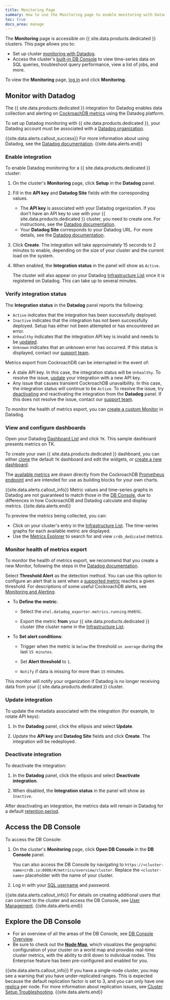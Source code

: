 ```yaml
---
title: Monitoring Page
summary: How to use the Monitoring page to enable monitoring with Datadog and access the DB Console.
toc: true
docs_area: manage
---
```


The **Monitoring** page is accessible on {{ site.data.products.dedicated }} clusters. This page allows you to:

- Set up cluster [monitoring with Datadog](#monitor-with-datadog).
- Access the cluster's [built-in DB Console](#access-the-db-console) to view time-series data on SQL queries, troubleshoot query performance, view a list of jobs, and more.

To view the **Monitoring** page, [log in](https://cockroachlabs.cloud/) and click **Monitoring**.

## Monitor with Datadog

The {{ site.data.products.dedicated }} integration for Datadog enables data collection and alerting on [CockroachDB metrics](https://docs.datadoghq.com/integrations/tk) using the Datadog platform.

To set up Datadog monitoring with {{ site.data.products.dedicated }}, your Datadog account must be associated with a [Datadog organization](https://docs.datadoghq.com/account_management/#organizations).

{{site.data.alerts.callout_success}}
For more information about using Datadog, see the [Datadog documentation](https://docs.datadoghq.com/).
{{site.data.alerts.end}}

### Enable integration

To enable Datadog monitoring for a {{ site.data.products.dedicated }} cluster:

1. On the cluster's **Monitoring** page, click **Setup** in the **Datadog** panel.

1. Fill in the **API key** and **Datadog Site** fields with the corresponding values.
    - The **API key** is associated with your Datadog organization. If you don't have an API key to use with your {{ site.data.products.dedicated }} cluster, you need to create one. For instructions, see the [Datadog documentation](https://docs.datadoghq.com/account_management/api-app-keys/#add-an-api-key-or-client-token).
    - Your **Datadog Site** corresponds to your Datadog URL. For more details, see the [Datadog documentation](https://docs.datadoghq.com/getting_started/site/).

1. Click **Create**. The integration will take approximately 15 seconds to 2 minutes to enable, depending on the size of your cluster and the current load on the system.

1. When enabled, the **Integration status** in the panel will show as `Active`.

    The cluster will also appear on your Datadog [Infrastructure List](https://docs.datadoghq.com/infrastructure/list/) once it is registered on Datadog. This can take up to several minutes.

### Verify integration status

The **Integration status** in the **Datadog** panel reports the following:

- `Active` indicates that the integration has been successfully deployed.
- `Inactive` indicates that the integration has not been successfully deployed. Setup has either not been attempted or has encountered an error.
- `Unhealthy` indicates that the integration API key is invalid and needs to be [updated](#update-integration).
- `Unknown` indicates that an unknown error has occurred. If this status is displayed, contact our [support team](https://support.cockroachlabs.com/).

Metrics export from CockroachDB can be interrupted in the event of:

- A stale API key. In this case, the integration status will be `Unhealthy`. To resolve the issue, [update](#update-integration) your integration with a new API key.
- Any issue that causes transient CockroachDB unavailbility. In this case, the integration status will continue to be `Active`. To resolve the issue, try [deactivating](#deactivate-integration) and reactivating the integration from the **Datadog** panel. If this does not resolve the issue, contact our [support team](https://support.cockroachlabs.com/).

To monitor the health of metrics export, you can [create a custom Monitor](#monitor-health-of-metrics-export) in Datadog. 

### View and configure dashboards

Open your Datadog [Dashboard List](https://docs.datadoghq.com/dashboards/#dashboard-list) and click `TK`. This sample dashboard presents metrics on TK.

To create your own {{ site.data.products.dedicated }} dashboard, you can either [clone](https://docs.datadoghq.com/dashboards/#clone-dashboard) the default `TK` dashboard and edit the widgets, or [create a new dashboard](https://docs.datadoghq.com/dashboards/#new-dashboard).

The [available metrics](https://docs.datadoghq.com/integrations/tk) are drawn directly from the CockroachDB [Prometheus endpoint](../monitoring-and-alerting.html#prometheus-endpoint) and are intended for use as building blocks for your own charts.

{{site.data.alerts.callout_info}}
Metric values and time-series graphs in Datadog are not guaranteed to match those in the [DB Console](#access-the-db-console), due to differences in how CockroachDB and Datadog calculate and display metrics.
{{site.data.alerts.end}}

To preview the metrics being collected, you can:

- Click on your cluster's entry in the [Infrastructure List](https://docs.datadoghq.com/infrastructure/list/). The time-series graphs for each available metric are displayed.
- Use the [Metrics Explorer](https://docs.datadoghq.com/metrics/explorer/) to search for and view `crdb_dedicated` metrics.

### Monitor health of metrics export

To monitor the health of metrics export, we recommend that you create a new Monitor, following the steps in the [Datadog documentation](https://docs.datadoghq.com/monitors/create/types/metric/?tab=threshold).

Select **Threshold Alert** as the detection method. You can use this option to configure an alert that is sent when a [supported metric](https://docs.datadoghq.com/integrations/cockroachdb/?tab=host#data-collected) reaches a given threshold. For descriptions of some useful CockroachDB alerts, see [Monitoring and Alerting](../monitoring-and-alerting.html#events-to-alert-on).

- To **Define the metric**:

    - Select the `otel.datadog_exporter.metrics.running` metric.

    - Export the metric **from** your {{ site.data.products.dedicated }} cluster (the cluster name in the [Infrastructure List](https://docs.datadoghq.com/infrastructure/list/).

- To **Set alert conditions**:

    - Trigger when the metric is `below` the threshold `on average` during the last `15 minutes`.

    - Set **Alert threshold** to `1`.

    - `Notify` if data is missing for more than `15` minutes.

This monitor will notify your organization if Datadog is no longer receiving data from your {{ site.data.products.dedicated }} cluster.

### Update integration

To update the metadata associated with the integration (for example, to rotate API keys):

1. In the **Datadog** panel, click the ellipsis and select **Update**.

1. Update the **API key** and **Datadog Site** fields and click **Create**. The integration will be redeployed. 

### Deactivate integration

To deactivate the integration:

1. In the **Datadog** panel, click the ellipsis and select **Deactivate integration**.

1. When disabled, the **Integration status** in the panel will show as `Inactive`.

After deactivating an integration, the metrics data will remain in Datadog for a default [retention period](https://docs.datadoghq.com/developers/guide/data-collection-resolution-retention/). 

## Access the DB Console

To access the DB Console:

1. On the cluster's **Monitoring** page, click **Open DB Console** in the **DB Console** panel.

    You can also access the DB Console by navigating to `https://<cluster-name>crdb.io:8080/#/metrics/overview/cluster`. Replace the `<cluster-name>` placeholder with the name of your cluster.

2. Log in with your [SQL username](user-authorization.html) and password.

{{site.data.alerts.callout_info}}
For details on creating additional users that can connect to the cluster and access the DB Console, see [User Management](user-authorization.html).
{{site.data.alerts.end}}

## Explore the DB Console

- For an overview of all the areas of the DB Console, see [DB Console Overview](../{{site.versions["stable"]}}/ui-overview.html).
- Be sure to check out the [**Node Map**](../{{site.versions["stable"]}}/ui-overview.html), which visualizes the geographic configuration of your cluster on a world map and provides real-time cluster metrics, with the ability to drill down to individual nodes. This Enterprise feature has been pre-configured and enabled for you.

{{site.data.alerts.callout_info}}
If you have a single-node cluster, you may see a warning that you have under-replicated ranges. This is expected because the default replication factor is set to 3, and you can only have one [replica](../{{site.versions["stable"]}}/architecture/overview.html#terms) per node. For more information about replication issues, see [Cluster Setup Troubleshooting](../{{site.versions["stable"]}}/cluster-setup-troubleshooting.html#db-console-shows-under-replicated-unavailable-ranges).
{{site.data.alerts.end}}